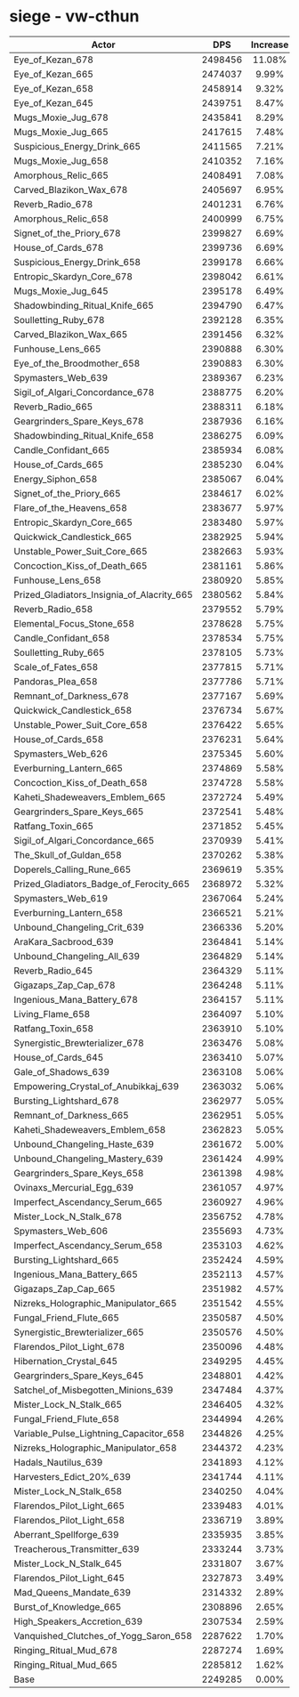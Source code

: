 # siege - vw-cthun
| Actor | DPS | Increase |
|---|:---:|:---:|
|Eye_of_Kezan_678|2498456|11.08%|
|Eye_of_Kezan_665|2474037|9.99%|
|Eye_of_Kezan_658|2458914|9.32%|
|Eye_of_Kezan_645|2439751|8.47%|
|Mugs_Moxie_Jug_678|2435841|8.29%|
|Mugs_Moxie_Jug_665|2417615|7.48%|
|Suspicious_Energy_Drink_665|2411565|7.21%|
|Mugs_Moxie_Jug_658|2410352|7.16%|
|Amorphous_Relic_665|2408491|7.08%|
|Carved_Blazikon_Wax_678|2405697|6.95%|
|Reverb_Radio_678|2401231|6.76%|
|Amorphous_Relic_658|2400999|6.75%|
|Signet_of_the_Priory_678|2399827|6.69%|
|House_of_Cards_678|2399736|6.69%|
|Suspicious_Energy_Drink_658|2399178|6.66%|
|Entropic_Skardyn_Core_678|2398042|6.61%|
|Mugs_Moxie_Jug_645|2395178|6.49%|
|Shadowbinding_Ritual_Knife_665|2394790|6.47%|
|Soulletting_Ruby_678|2392128|6.35%|
|Carved_Blazikon_Wax_665|2391456|6.32%|
|Funhouse_Lens_665|2390888|6.30%|
|Eye_of_the_Broodmother_658|2390883|6.30%|
|Spymasters_Web_639|2389367|6.23%|
|Sigil_of_Algari_Concordance_678|2388775|6.20%|
|Reverb_Radio_665|2388311|6.18%|
|Geargrinders_Spare_Keys_678|2387936|6.16%|
|Shadowbinding_Ritual_Knife_658|2386275|6.09%|
|Candle_Confidant_665|2385934|6.08%|
|House_of_Cards_665|2385230|6.04%|
|Energy_Siphon_658|2385067|6.04%|
|Signet_of_the_Priory_665|2384617|6.02%|
|Flare_of_the_Heavens_658|2383677|5.97%|
|Entropic_Skardyn_Core_665|2383480|5.97%|
|Quickwick_Candlestick_665|2382925|5.94%|
|Unstable_Power_Suit_Core_665|2382663|5.93%|
|Concoction_Kiss_of_Death_665|2381161|5.86%|
|Funhouse_Lens_658|2380920|5.85%|
|Prized_Gladiators_Insignia_of_Alacrity_665|2380562|5.84%|
|Reverb_Radio_658|2379552|5.79%|
|Elemental_Focus_Stone_658|2378628|5.75%|
|Candle_Confidant_658|2378534|5.75%|
|Soulletting_Ruby_665|2378105|5.73%|
|Scale_of_Fates_658|2377815|5.71%|
|Pandoras_Plea_658|2377786|5.71%|
|Remnant_of_Darkness_678|2377167|5.69%|
|Quickwick_Candlestick_658|2376734|5.67%|
|Unstable_Power_Suit_Core_658|2376422|5.65%|
|House_of_Cards_658|2376231|5.64%|
|Spymasters_Web_626|2375345|5.60%|
|Everburning_Lantern_665|2374869|5.58%|
|Concoction_Kiss_of_Death_658|2374728|5.58%|
|Kaheti_Shadeweavers_Emblem_665|2372724|5.49%|
|Geargrinders_Spare_Keys_665|2372541|5.48%|
|Ratfang_Toxin_665|2371852|5.45%|
|Sigil_of_Algari_Concordance_665|2370939|5.41%|
|The_Skull_of_Guldan_658|2370262|5.38%|
|Doperels_Calling_Rune_665|2369619|5.35%|
|Prized_Gladiators_Badge_of_Ferocity_665|2368972|5.32%|
|Spymasters_Web_619|2367064|5.24%|
|Everburning_Lantern_658|2366521|5.21%|
|Unbound_Changeling_Crit_639|2366336|5.20%|
|AraKara_Sacbrood_639|2364841|5.14%|
|Unbound_Changeling_All_639|2364829|5.14%|
|Reverb_Radio_645|2364329|5.11%|
|Gigazaps_Zap_Cap_678|2364248|5.11%|
|Ingenious_Mana_Battery_678|2364157|5.11%|
|Living_Flame_658|2364097|5.10%|
|Ratfang_Toxin_658|2363910|5.10%|
|Synergistic_Brewterializer_678|2363476|5.08%|
|House_of_Cards_645|2363410|5.07%|
|Gale_of_Shadows_639|2363108|5.06%|
|Empowering_Crystal_of_Anubikkaj_639|2363032|5.06%|
|Bursting_Lightshard_678|2362977|5.05%|
|Remnant_of_Darkness_665|2362951|5.05%|
|Kaheti_Shadeweavers_Emblem_658|2362823|5.05%|
|Unbound_Changeling_Haste_639|2361672|5.00%|
|Unbound_Changeling_Mastery_639|2361424|4.99%|
|Geargrinders_Spare_Keys_658|2361398|4.98%|
|Ovinaxs_Mercurial_Egg_639|2361057|4.97%|
|Imperfect_Ascendancy_Serum_665|2360927|4.96%|
|Mister_Lock_N_Stalk_678|2356752|4.78%|
|Spymasters_Web_606|2355693|4.73%|
|Imperfect_Ascendancy_Serum_658|2353103|4.62%|
|Bursting_Lightshard_665|2352424|4.59%|
|Ingenious_Mana_Battery_665|2352113|4.57%|
|Gigazaps_Zap_Cap_665|2351982|4.57%|
|Nizreks_Holographic_Manipulator_665|2351542|4.55%|
|Fungal_Friend_Flute_665|2350587|4.50%|
|Synergistic_Brewterializer_665|2350576|4.50%|
|Flarendos_Pilot_Light_678|2350096|4.48%|
|Hibernation_Crystal_645|2349295|4.45%|
|Geargrinders_Spare_Keys_645|2348801|4.42%|
|Satchel_of_Misbegotten_Minions_639|2347484|4.37%|
|Mister_Lock_N_Stalk_665|2346405|4.32%|
|Fungal_Friend_Flute_658|2344994|4.26%|
|Variable_Pulse_Lightning_Capacitor_658|2344826|4.25%|
|Nizreks_Holographic_Manipulator_658|2344372|4.23%|
|Hadals_Nautilus_639|2341893|4.12%|
|Harvesters_Edict_20%_639|2341744|4.11%|
|Mister_Lock_N_Stalk_658|2340250|4.04%|
|Flarendos_Pilot_Light_665|2339483|4.01%|
|Flarendos_Pilot_Light_658|2336719|3.89%|
|Aberrant_Spellforge_639|2335935|3.85%|
|Treacherous_Transmitter_639|2333244|3.73%|
|Mister_Lock_N_Stalk_645|2331807|3.67%|
|Flarendos_Pilot_Light_645|2327873|3.49%|
|Mad_Queens_Mandate_639|2314332|2.89%|
|Burst_of_Knowledge_665|2308896|2.65%|
|High_Speakers_Accretion_639|2307534|2.59%|
|Vanquished_Clutches_of_Yogg_Saron_658|2287622|1.70%|
|Ringing_Ritual_Mud_678|2287274|1.69%|
|Ringing_Ritual_Mud_665|2285812|1.62%|
|Base|2249285|0.00%|
